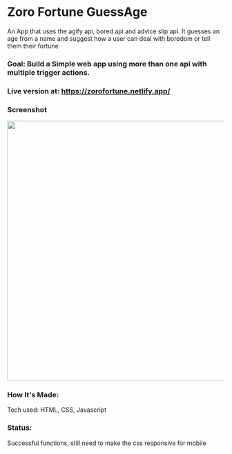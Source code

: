 # Zoro Fortune GuessAge
An App that uses the agify api, bored api  and advice slip api. It guesses an age from a name and suggest how a user can deal with boredom or tell them their fortune

### Goal: Build a Simple web app using more than one api with multiple trigger actions.  

### Live version at: https://zorofortune.netlify.app/

### Screenshot
<img src="zoroFortune.png" width="1000" height="600">

### How It's Made:
Tech used: HTML, CSS, Javascript

### Status:
Successful functions, still need to make the css responsive for mobile
